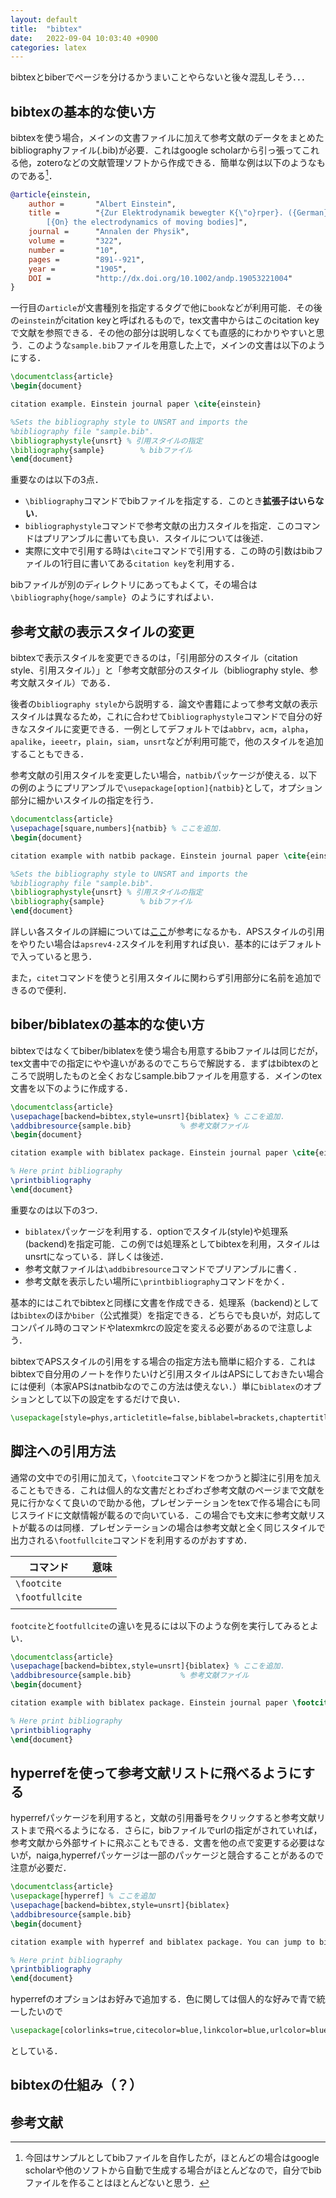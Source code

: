 ```yaml
---
layout: default
title:  "bibtex"
date:   2022-09-04 10:03:40 +0900
categories: latex
---
```


bibtexとbiberでページを分けるかうまいことやらないと後々混乱しそう．．．

## bibtexの基本的な使い方

bibtexを使う場合，メインの文書ファイルに加えて参考文献のデータをまとめたbibliographyファイル(.bib)が必要．これはgoogle scholarから引っ張ってこれる他，zoteroなどの文献管理ソフトから作成できる．簡単な例は以下のようなものである[^1]．

```latex:sample.bib
@article{einstein,
    author =       "Albert Einstein",
    title =        "{Zur Elektrodynamik bewegter K{\"o}rper}. ({German})
        [{On} the electrodynamics of moving bodies]",
    journal =      "Annalen der Physik",
    volume =       "322",
    number =       "10",
    pages =        "891--921",
    year =         "1905",
    DOI =          "http://dx.doi.org/10.1002/andp.19053221004"
}
```

一行目の`article`が文書種別を指定するタグで他に`book`などが利用可能．その後の`einstein`がcitation keyと呼ばれるもので，tex文書中からはこのcitation keyで文献を参照できる．その他の部分は説明しなくても直感的にわかりやすいと思う．このような`sample.bib`ファイルを用意した上で，メインの文書は以下のようにする．

```latex
\documentclass{article}
\begin{document}

citation example. Einstein journal paper \cite{einstein}

%Sets the bibliography style to UNSRT and imports the 
%bibliography file "sample.bib".
\bibliographystyle{unsrt} % 引用スタイルの指定
\bibliography{sample}        % bibファイル
\end{document}

```

重要なのは以下の3点．

- `\bibliography`コマンドでbibファイルを指定する．このとき**拡張子はいらない**．
- `bibliographystyle`コマンドで参考文献の出力スタイルを指定．このコマンドはプリアンブルに書いても良い．スタイルについては後述．
- 実際に文中で引用する時は`\cite`コマンドで引用する．この時の引数はbibファイルの1行目に書いてある`citation key`を利用する．

bibファイルが別のディレクトリにあってもよくて，その場合は`\bibliography{hoge/sample} `のようにすればよい．

## 参考文献の表示スタイルの変更

bibtexで表示スタイルを変更できるのは，「引用部分のスタイル（citation style、引用スタイル）」と「参考文献部分のスタイル（bibliography style、参考文献スタイル）である．

後者の`bibliography style`から説明する．論文や書籍によって参考文献の表示スタイルは異なるため，これに合わせて`bibliographystyle`コマンドで自分の好きなスタイルに変更できる．一例としてデフォルトでは`abbrv`，`acm`，`alpha`，`apalike`，`ieeetr`，`plain`，`siam`，`unsrt`などが利用可能で，他のスタイルを追加することもできる．

参考文献の引用スタイルを変更したい場合，`natbib`パッケージが使える．以下の例のようにプリアンブルで`\usepackage[option]{natbib}`として，オプション部分に細かいスタイルの指定を行う．

```latex
\documentclass{article}
\usepachage[square,numbers]{natbib} % ここを追加．
\begin{document}

citation example with natbib package. Einstein journal paper \cite{einstein}. we can use citet command to include auther in citation regardless of citation style like \citet{einstein}.

%Sets the bibliography style to UNSRT and imports the 
%bibliography file "sample.bib".
\bibliographystyle{unsrt} % 引用スタイルの指定
\bibliography{sample}        % bibファイル
\end{document}

```

詳しい各スタイルの詳細については[ここ](https://www.reed.edu/cis/help/LaTeX/bibtexstyles.html)が参考になるかも．APSスタイルの引用をやりたい場合は`apsrev4-2`スタイルを利用すれば良い．基本的にはデフォルトで入っていると思う．

また，`citet`コマンドを使うと引用スタイルに関わらず引用部分に名前を追加できるので便利．

## biber/biblatexの基本的な使い方

bibtexではなくてbiber/biblatexを使う場合も用意するbibファイルは同じだが，tex文書中での指定にやや違いがあるのでこちらで解説する．まずはbibtexのところで説明したものと全くおなじsample.bibファイルを用意する．メインのtex文書を以下のように作成する．

```latex
\documentclass{article}
\usepachage[backend=bibtex,style=unsrt]{biblatex} % ここを追加．
\addbibresource{sample.bib}           % 参考文献ファイル
\begin{document}

citation example with biblatex package. Einstein journal paper \cite{einstein}. 

% Here print bibliography
\printbibliography
\end{document}
```

重要なのは以下の3つ．

- `biblatex`パッケージを利用する．optionでスタイル(style)や処理系(backend)を指定可能．この例では処理系としてbibtexを利用，スタイルはunsrtになっている．詳しくは後述．
- 参考文献ファイルは`\addbibresource`コマンドでプリアンブルに書く．
- 参考文献を表示したい場所に`\printbibliography`コマンドをかく．

基本的にはこれでbibtexと同様に文書を作成できる．処理系（backend)としては`bibtex`のほか`biber`（公式推奨）を指定できる．どちらでも良いが，対応してコンパイル時のコマンドやlatexmkrcの設定を変える必要があるので注意しよう．

<!--
https://qiita.com/shiro_takeda/items/fac1351495f32c224a28
https://qiita.com/shiro_takeda/items/81f2c50c28eccbec08be
-->

bibtexでAPSスタイルの引用をする場合の指定方法も簡単に紹介する．これはbibtexで自分用のノートを作りたいけど引用スタイルはAPSにしておきたい場合には便利（本家APSはnatbibなのでこの方法は使えない．）単に`biblatex`のオプションとして以下の設定をするだけで良い．

```latex
\usepackage[style=phys,articletitle=false,biblabel=brackets,chaptertitle=false,pageranges=false]{biblatex}
```
<!-- 
https://qiita.com/convolm/items/8a1f2a3028df5bbdea16
-->

## 脚注への引用方法

通常の文中での引用に加えて，`\footcite`コマンドをつかうと脚注に引用を加えることもできる．これは個人的な文書だとわざわざ参考文献のページまで文献を見に行かなくて良いので助かる他，プレゼンテーションをtexで作る場合にも同じスライドに文献情報が載るので向いている．この場合でも文末に参考文献リストが載るのは同様．プレゼンテーションの場合は参考文献と全く同じスタイルで出力される`\footfullcite`コマンドを利用するのがおすすめ．

| コマンド            | 意味  |
| --------------- | --- |
| `\footcite`     |     |
| `\footfullcite` |     |
|                 |     |

`footcite`と`footfullcite`の違いを見るには以下のような例を実行してみるとよい．

```latex
\documentclass{article}
\usepachage[backend=bibtex,style=unsrt]{biblatex} % ここを追加．
\addbibresource{sample.bib}           % 参考文献ファイル
\begin{document}

citation example with biblatex package. Einstein journal paper \footcite{einstein}. See deferences in footcite and footfullcite by Einstein journal paper \footfullcite{einstein}. 

% Here print bibliography
\printbibliography
\end{document}
```


## hyperrefを使って参考文献リストに飛べるようにする

hyperrefパッケージを利用すると，文献の引用番号をクリックすると参考文献リストまで飛べるようになる．さらに，bibファイルでurlの指定がされていれば，参考文献から外部サイトに飛ぶこともできる．文書を他の点で変更する必要はないが，naiga,hyperrefパッケージは一部のパッケージと競合することがあるので注意が必要だ．

```latex
\documentclass{article}
\usepackage[hyperref] % ここを追加
\usepachage[backend=bibtex,style=unsrt]{biblatex} 
\addbibresource{sample.bib}          
\begin{document}

citation example with hyperref and biblatex package. You can jump to bibliography by click citation number like Ref. \cite{einstein}. 

% Here print bibliography
\printbibliography
\end{document}
```

hyperrefのオプションはお好みで追加する．色に関しては個人的な好みで青で統一したいので

```latex
\usepackage[colorlinks=true,citecolor=blue,linkcolor=blue,urlcolor=blue]{hyperref}
```

としている．

## bibtexの仕組み（？）

<!-- https://tex.stackexchange.com/questions/99726/how-tell-latex-to-use-existing-bbl-file-without-running-bibtex -->

## 参考文献




[^1]: 今回はサンプルとしてbibファイルを自作したが，ほとんどの場合はgoogle scholarや他のソフトから自動で生成する場合がほとんどなので，自分でbibファイルを作ることはほとんどないと思う．